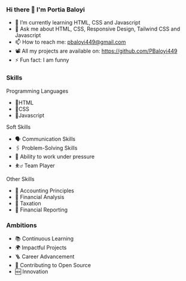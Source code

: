 ### Hi there 👋 I'm Portia Baloyi

- 🌱 I’m currently learning HTML, CSS and Javascript
- 💬 Ask me about HTML, CSS, Responsive Design, Tailwind CSS and Javascript
- 📫 How to reach me: pbaloyi449@gmail.com
- 📽️ All my projects are available on: https://github.com/PBaloyi449
- ⚡ Fun fact: I am funny

### Skills

Programming Languages
- 📄HTML
- 📄CSS
- 📄Javascript

Soft Skills
- 🗣️ Communication Skills
- 🖇️ Problem-Solving Skills
- 🧗 Ability to work under pressure
- ⛹️‍♂️ Team Player

Other Skills
- 📄 Accounting Principles
- 📄  Financial Analysis
- 📄  Taxation
- 📄  Financial Reporting

### Ambitions
- 📚 Continuous Learning
- 🌍 Impactful Projects
- 🪜 Career Advancement
- 📖 Contributing to Open Source
- 🆕 Innovation


<!--
**PBaloyi449/Pbaloyi449** is a ✨ _special_ ✨ repository because its `README.md` (this file) appears on your GitHub profile.

Here are some ideas to get you started:

- 🔭 I’m currently working on ...
- 🌱 I’m currently learning HTML, CSS and Javascript
- 👯 I’m looking to collaborate on ...
- 🤔 I’m looking for help with ...
- 💬 Ask me about HTML, CSS, Responsive Design, Tailwind CSS and Javascript
- 📫 How to reach me: pbaloyi449@gmail.com
- 📽️ All my projects are available on: https://github.com/PBaloyi449
- 😄 Pronouns: ...
- ⚡ Fun fact: I am funny
-
-->
